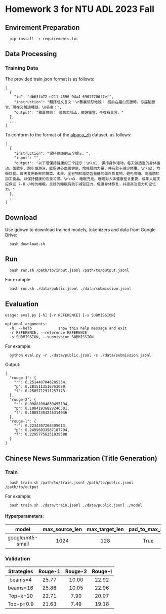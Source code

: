 # Homework 3 for NTU ADL 2023 Fall
## Envirement Preparation
```
  pip install -r requirements.txt
```

## Data Processing
### Training Data
The provided train.json format is as follows:
```
[
  {
    "id": "db63fb72-e211-4596-94a4-69617706f7ef",
    "instruction": "翻譯成文言文：\n雅裏惱怒地說： 從前在福山田獵時，你誣陷獵官，現在又說這種話。\n答案：",
    "output": "雅裏怒曰： 昔畋於福山，卿誣獵官，今復有此言。"
  },
  ...
]
```
To conform to the format of the [alpaca_zh](https://huggingface.co/datasets/shibing624/alpaca-zh) dataset, as follows:
```
[
  {
    "instruction": "保持健康的三个提示。",
    "input": "",
    "output": "以下是保持健康的三个提示：\n\n1. 保持身体活动。每天做适当的身体运动，如散步、跑步或游泳，能促进心血管健康，增强肌肉力量，并有助于减少体重。\n\n2. 均衡饮食。每天食用新鲜的蔬菜、水果、全谷物和脂肪含量低的蛋白质食物，避免高糖、高脂肪和加工食品，以保持健康的饮食习惯。\n\n3. 睡眠充足。睡眠对人体健康至关重要，成年人每天应保证 7-8 小时的睡眠。良好的睡眠有助于减轻压力，促进身体恢复，并提高注意力和记忆力。"
  },
  ...
]
```








## Download
Use gdown to download trained models, tokenizers and data from Google Drive:
```
  bash download.sh
```

## Run
```
  bash run.sh /path/to/input.jsonl /path/to/output.jsonl
```
For example:
```
  bash run.sh ./data/public.jsonl ./data/submission.jsonl
```

## Evaluation
```
usage: eval.py [-h] [-r REFERENCE] [-s SUBMISSION]

optional arguments:
  -h, --help            show this help message and exit
  -r REFERENCE, --reference REFERENCE
  -s SUBMISSION, --submission SUBMISSION
```
For example:
```
  python eval.py -r ./data/public.jsonl -s ./data/submission.jsonl
```
Output:
```
{
  "rouge-1": {
    "r": 0.2514407046285254,
    "p": 0.2815113516763089,
    "f": 0.2585712911257173
  },
  "rouge-2": {
    "r": 0.09881004830495194,
    "p": 0.10841936828246301,
    "f": 0.10052484246314036
  },
  "rouge-l": {
    "r": 0.2234307264405613,
    "p": 0.24996033587187794,
    "f": 0.22957756251039388
  }
}
```

## Chinese News Summarization (Title Generation)
### Train
```
  bash train.sh /path/to/train.jsonl /path/to/public.jsonl /path/to/output
```
For example:
```
  bash train.sh ./data/train.jsonl ./data/public.jsonl ./model
```

#### Hyperparameters:
| model | max_source_len | max_target_len | pad_to_max_len | learning_rate | Optimizer | batch_size | num_epochs |
| :---: | :---: | :---: | :---: | :---: | :---: | :---: | :---: |
| google/mt5-small | 1024 | 128 | True | 3e-4 | AdaFactor | 64 | 50 |

### Validation
| Strategies | Rouge-1 | Rouge-2 | Rouge-l |
| :---: | :---: | :---: | :---: |
| beams=4 | 25.77 | 10.00 | 22.92 |
| beams=16 | 25.86 | 10.05 | 22.96 |
| Top-k=10 | 22.71 | 7.90 | 20.07 |
| Top-p=0.9 | 21.63 | 7.49 | 19.18 |

